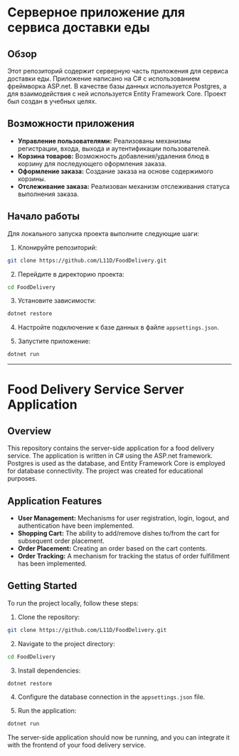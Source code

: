# Серверное приложение для сервиса доставки еды

## Обзор

Этот репозиторий содержит серверную часть приложения для сервиса доставки еды. Приложение написано на C# с использованием фреймворка ASP.net. В качестве базы данных используется Postgres, а для взаимодействия с ней используется Entity Framework Core. Проект был создан в учебных целях.

## Возможности приложения

- **Управление пользователями:** Реализованы механизмы регистрации, входа, выхода и аутентификации пользователей.
- **Корзина товаров:** Возможность добавления/удаления блюд в корзину для последующего оформления заказа.
- **Оформление заказа:** Создание заказа на основе содержимого корзины.
- **Отслеживание заказа:** Реализован механизм отслеживания статуса выполнения заказа.

## Начало работы

Для локального запуска проекта выполните следующие шаги:

1. Клонируйте репозиторий:

```bash
git clone https://github.com/L11D/FoodDelivery.git
```

2. Перейдите в директорию проекта:

```bash
cd FoodDelivery
```

3. Установите зависимости:

```bash
dotnet restore
```

4. Настройте подключение к базе данных в файле `appsettings.json`.

5. Запустите приложение:

```bash
dotnet run
```

---

# Food Delivery Service Server Application

## Overview

This repository contains the server-side application for a food delivery service. The application is written in C# using the ASP.net framework. Postgres is used as the database, and Entity Framework Core is employed for database connectivity. The project was created for educational purposes.

## Application Features

- **User Management:** Mechanisms for user registration, login, logout, and authentication have been implemented.
- **Shopping Cart:** The ability to add/remove dishes to/from the cart for subsequent order placement.
- **Order Placement:** Creating an order based on the cart contents.
- **Order Tracking:** A mechanism for tracking the status of order fulfillment has been implemented.

## Getting Started

To run the project locally, follow these steps:

1. Clone the repository:

```bash
git clone https://github.com/L11D/FoodDelivery.git
```

2. Navigate to the project directory:

```bash
cd FoodDelivery
```

3. Install dependencies:

```bash
dotnet restore
```

4. Configure the database connection in the `appsettings.json` file.

5. Run the application:

```bash
dotnet run
```

The server-side application should now be running, and you can integrate it with the frontend of your food delivery service.
